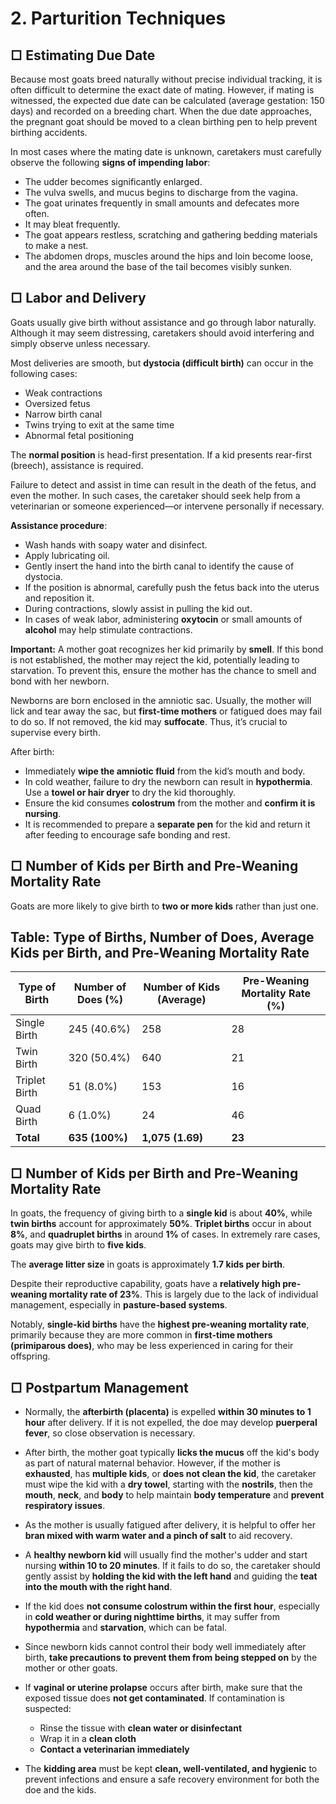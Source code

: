 # 2. Parturition Techniques

## □ Estimating Due Date

Because most goats breed naturally without precise individual tracking, it is often difficult to determine the exact date of mating. However, if mating is witnessed, the expected due date can be calculated (average gestation: 150 days) and recorded on a breeding chart. When the due date approaches, the pregnant goat should be moved to a clean birthing pen to help prevent birthing accidents.

In most cases where the mating date is unknown, caretakers must carefully observe the following **signs of impending labor**:

- The udder becomes significantly enlarged.
- The vulva swells, and mucus begins to discharge from the vagina.
- The goat urinates frequently in small amounts and defecates more often.
- It may bleat frequently.
- The goat appears restless, scratching and gathering bedding materials to make a nest.
- The abdomen drops, muscles around the hips and loin become loose, and the area around the base of the tail becomes visibly sunken.

## □ Labor and Delivery

Goats usually give birth without assistance and go through labor naturally. Although it may seem distressing, caretakers should avoid interfering and simply observe unless necessary.

Most deliveries are smooth, but **dystocia (difficult birth)** can occur in the following cases:
- Weak contractions
- Oversized fetus
- Narrow birth canal
- Twins trying to exit at the same time
- Abnormal fetal positioning

The **normal position** is head-first presentation. If a kid presents rear-first (breech), assistance is required.

Failure to detect and assist in time can result in the death of the fetus, and even the mother. In such cases, the caretaker should seek help from a veterinarian or someone experienced—or intervene personally if necessary.

**Assistance procedure**:
- Wash hands with soapy water and disinfect.
- Apply lubricating oil.
- Gently insert the hand into the birth canal to identify the cause of dystocia.
- If the position is abnormal, carefully push the fetus back into the uterus and reposition it.
- During contractions, slowly assist in pulling the kid out.
- In cases of weak labor, administering **oxytocin** or small amounts of **alcohol** may help stimulate contractions.

**Important:**
A mother goat recognizes her kid primarily by **smell**. If this bond is not established, the mother may reject the kid, potentially leading to starvation. To prevent this, ensure the mother has the chance to smell and bond with her newborn.

Newborns are born enclosed in the amniotic sac. Usually, the mother will lick and tear away the sac, but **first-time mothers** or fatigued does may fail to do so. If not removed, the kid may **suffocate**. Thus, it’s crucial to supervise every birth.

After birth:
- Immediately **wipe the amniotic fluid** from the kid’s mouth and body.
- In cold weather, failure to dry the newborn can result in **hypothermia**. Use a **towel or hair dryer** to dry the kid thoroughly.
- Ensure the kid consumes **colostrum** from the mother and **confirm it is nursing**.
- It is recommended to prepare a **separate pen** for the kid and return it after feeding to encourage safe bonding and rest.


## □ Number of Kids per Birth and Pre-Weaning Mortality Rate

Goats are more likely to give birth to **two or more kids** rather than just one. 

## Table: Type of Births, Number of Does, Average Kids per Birth, and Pre-Weaning Mortality Rate

| Type of Birth | Number of Does (%) | Number of Kids (Average) | Pre-Weaning Mortality Rate (%) |
|---------------|---------------------|----------------------------|-------------------------------|
| Single Birth  | 245 (40.6%)         | 258                        | 28                            |
| Twin Birth    | 320 (50.4%)         | 640                        | 21                            |
| Triplet Birth | 51 (8.0%)           | 153                        | 16                            |
| Quad Birth    | 6 (1.0%)            | 24                         | 46                            |
| **Total**     | **635 (100%)**      | **1,075 (1.69)**           | **23**                        |

## □ Number of Kids per Birth and Pre-Weaning Mortality Rate

In goats, the frequency of giving birth to a **single kid** is about **40%**, while **twin births** account for approximately **50%**. **Triplet births** occur in about **8%**, and **quadruplet births** in around **1%** of cases. In extremely rare cases, goats may give birth to **five kids**.

The **average litter size** in goats is approximately **1.7 kids per birth**.

Despite their reproductive capability, goats have a **relatively high pre-weaning mortality rate of 23%**. This is largely due to the lack of individual management, especially in **pasture-based systems**.

Notably, **single-kid births** have the **highest pre-weaning mortality rate**, primarily because they are more common in **first-time mothers (primiparous does)**, who may be less experienced in caring for their offspring.

## □ Postpartum Management

- Normally, the **afterbirth (placenta)** is expelled **within 30 minutes to 1 hour** after delivery. If it is not expelled, the doe may develop **puerperal fever**, so close observation is necessary.

- After birth, the mother goat typically **licks the mucus** off the kid's body as part of natural maternal behavior. However, if the mother is **exhausted**, has **multiple kids**, or **does not clean the kid**, the caretaker must wipe the kid with a **dry towel**, starting with the **nostrils**, then the **mouth**, **neck**, and **body** to help maintain **body temperature** and **prevent respiratory issues**.

- As the mother is usually fatigued after delivery, it is helpful to offer her **bran mixed with warm water and a pinch of salt** to aid recovery.

- A **healthy newborn kid** will usually find the mother's udder and start nursing **within 10 to 20 minutes**. If it fails to do so, the caretaker should gently assist by **holding the kid with the left hand** and guiding the **teat into the mouth with the right hand**.

- If the kid does **not consume colostrum within the first hour**, especially in **cold weather or during nighttime births**, it may suffer from **hypothermia** and **starvation**, which can be fatal.

- Since newborn kids cannot control their body well immediately after birth, **take precautions to prevent them from being stepped on** by the mother or other goats.

- If **vaginal or uterine prolapse** occurs after birth, make sure that the exposed tissue does **not get contaminated**. If contamination is suspected:
  - Rinse the tissue with **clean water or disinfectant**
  - Wrap it in a **clean cloth**
  - **Contact a veterinarian immediately**

- The **kidding area** must be kept **clean, well-ventilated, and hygienic** to prevent infections and ensure a safe recovery environment for both the doe and the kids.
